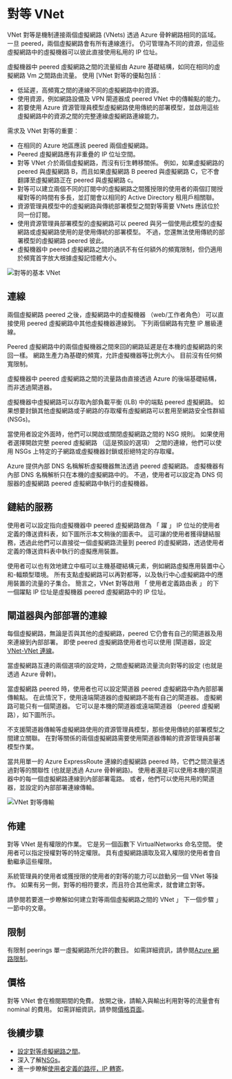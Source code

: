 
<properties
   pageTitle="Azure 虛擬網路對等 |Microsoft Azure"
   description="深入了解 VNet Azure 中對等。"
   services="virtual-network"
   documentationCenter="na"
   authors="NarayanAnnamalai"
   manager="jefco"
   editor="tysonn" />
<tags
   ms.service="virtual-network"
   ms.devlang="na"
   ms.topic="get-started-article"
   ms.tgt_pltfrm="na"
   ms.workload="infrastructure-services"
   ms.date="10/17/2016"
   ms.author="narayan" />

# <a name="vnet-peering"></a>對等 VNet

VNet 對等是機制連接兩個虛擬網路 (VNets) 透過 Azure 骨幹網路相同的區域。 一旦 peered，兩個虛擬網路會有所有連線進行。 仍可管理為不同的資源，但這些虛擬網路中的虛擬機器可以彼此直接使用私用的 IP 位址。

虛擬機器中 peered 虛擬網路之間的流量經由 Azure 基礎結構，如同在相同的虛擬網路 Vm 之間路由流量。 使用 [VNet 對等的優點包括︰

- 低延遲，高頻寬之間的連線不同的虛擬網路中的資源。
- 使用資源，例如網路設備及 VPN 閘道器成 peered VNet 中的傳輸點的能力。
- 若要使用 Azure 資源管理員模型虛擬網路使用傳統的部署模型，並啟用這些虛擬網路中的資源之間的完整連線虛擬網路連線能力。

需求及 VNet 對等的重要︰

- 在相同的 Azure 地區應該 peered 兩個虛擬網路。
- Peered 虛擬網路應有非重疊的 IP 位址空間。
- 對等 VNet 介於兩個虛擬網路，而沒有衍生轉移關係。 例如，如果虛擬網路的 peered 與虛擬網路 B，而且如果虛擬網路 B peered 與虛擬網路 C，它不會翻譯至虛擬網路正在 peered 與虛擬網路 c。
- 對等可以建立兩個不同的訂閱中的虛擬網路之間獲授限的使用者的兩個訂閱授權對等的時間有多長，並訂閱會以相同的 Active Directory 租用戶相關聯。 
- 資源管理員模型中的虛擬網路與傳統部署模型之間對等需要 VNets 應該位於同一份訂閱。
- 使用資源管理員部署模型的虛擬網路可以 peered 與另一個使用此模型的虛擬網路或虛擬網路使用的是使用傳統的部署模型。 不過，您還無法使用傳統的部署模型的虛擬網路 peered 彼此。
- 虛擬機器中 peered 虛擬網路之間的通訊不有任何額外的頻寬限制，但仍適用於頻寬首字放大根據虛擬記憶體大小。


![對等的基本 VNet](./media/virtual-networks-peering-overview/figure01.png)

## <a name="connectivity"></a>連線
兩個虛擬網路 peered 之後，虛擬網路中的虛擬機器 （web/工作者角色） 可以直接使用 peered 虛擬網路中其他虛擬機器連線到。 下列兩個網路有完整 IP 層級連線。

Peered 虛擬網路中的兩個虛擬機器之間來回的網路延遲是在本機的虛擬網路的來回一樣。 網路生產力為基礎的頻寬，允許虛擬機器等比例大小。 目前沒有任何頻寬限制。

虛擬機器中 peered 虛擬網路之間的流量路由直接透過 Azure 的後端基礎結構，而非透過閘道器。

虛擬機器中虛擬網路可以存取內部負載平衡 (ILB) 中的端點 peered 虛擬網路。 如果想要封鎖其他虛擬網路或子網路的存取權有虛擬網路可以套用至網路安全性群組 (NSGs)。

當使用者設定外面時，他們可以開啟或關閉虛擬網路之間的 NSG 規則。 如果使用者選擇開啟完整 peered 虛擬網路 （這是預設的選項） 之間的連線，他們可以使用 NSGs 上特定的子網路或虛擬機器封鎖或拒絕特定的存取權。

Azure 提供內部 DNS 名稱解析虛擬機器無法透過 peered 虛擬網路。 虛擬機器有內部 DNS 名稱解析只在本機的虛擬網路中的。 不過，使用者可以設定為 DNS 伺服器的虛擬網路 peered 虛擬網路中執行的虛擬機器。

## <a name="service-chaining"></a>鏈結的服務
使用者可以設定指向虛擬機器中 peered 虛擬網路做為 「 躍 」 IP 位址的使用者定義的傳送資料表，如下圖所示本文稍後的圖表中。 這可讓的使用者獲得鏈結服務，透過此他們可以直接從一個虛擬網路流量到 peered 的虛擬網路，透過使用者定義的傳送資料表中執行的虛擬應用裝置。

使用者可以也有效地建立中樞可以主機基礎結構元素，例如網路虛擬應用裝置中心和-輻類型環境。 所有支點虛擬網路可以再對都等，以及執行中心虛擬網路中的應用裝置的流量的子集合。 簡言之，VNet 對等啟用 「 使用者定義路由表 」 的下一個躍點 IP 位址是虛擬機器 peered 虛擬網路中的 IP 位址。

## <a name="gateways-and-on-premises-connectivity"></a>閘道器與內部部署的連線
每個虛擬網路，無論是否與其他的虛擬網路，peered 它仍會有自己的閘道器及用來連線到內部部署。 即使 peered 虛擬網路使用者也可以使用 [閘道器，設定[VNet-VNet 連線](../vpn-gateway/vpn-gateway-vnet-vnet-rm-ps.md)。

當虛擬網路互連的兩個選項的設定時，之間虛擬網路流量流向對等的設定 (也就是透過 Azure 骨幹)。

當虛擬網路 peered 時，使用者也可以設定閘道器 peered 虛擬網路中為內部部署傳輸點。 在此情況下，使用遠端閘道器的虛擬網路不能有自己的閘道器。 虛擬網路可能只有一個閘道器。 它可以是本機的閘道器或遠端閘道器 （peered 虛擬網路），如下圖所示。

不支援閘道器傳輸等虛擬網路使用的資源管理員模型，那些使用傳統的部署模型之間建立關聯。 在對等關係的兩個虛擬網路需要使用閘道器傳輸的資源管理員部署模型作業。

當共用單一的 Azure ExpressRoute 連線的虛擬網路 peered 時，它們之間流量透過對等的關聯性 (也就是透過 Azure 骨幹網路)。 使用者還是可以使用本機的閘道器中的每一個虛擬網路連線到內部部署電路。 或者，他們可以使用共用的閘道器，並設定的內部部署連線傳輸。

![VNet 對等傳輸](./media/virtual-networks-peering-overview/figure02.png)

## <a name="provisioning"></a>佈建
對等 VNet 是有權限的作業。 它是另一個函數下 VirtualNetworks 命名空間。 使用者可以指定授權對等的特定權限。 具有虛擬網路讀取及寫入權限的使用者會自動繼承這些權限。

系統管理員的使用者或獲授限的使用者的對等的能力可以啟動另一個 VNet 等操作。 如果有另一側，對等的相符要求，而且符合其他需求，就會建立對等。

請參閱若要進一步瞭解如何建立對等兩個虛擬網路之間的 VNet 」 下一個步驟 」 一節中的文章。

## <a name="limits"></a>限制
有限制 peerings 單一虛擬網路所允許的數目。 如需詳細資訊，請參閱[Azure 網路限制](../azure-subscription-service-limits.md#networking-limits)。

## <a name="pricing"></a>價格
對等 VNet 會在檢閱期間的免費。 放開之後，請輸入與輸出利用對等的流量會有 nominal 的費用。 如需詳細資訊，請參閱[價格頁面](https://azure.microsoft.com/pricing/details/virtual-network)。


## <a name="next-steps"></a>後續步驟
- [設定對等虛擬網路之間](virtual-networks-create-vnetpeering-arm-portal.md)。
- 深入了解[NSGs](virtual-networks-nsg.md)。
- 進一步瞭解[使用者定義的路徑，IP 轉寄](virtual-networks-udr-overview.md)。
